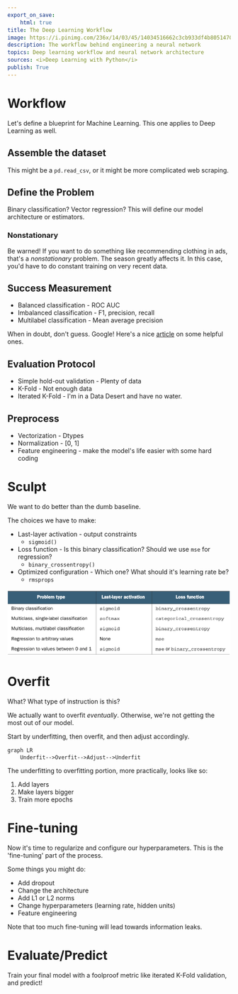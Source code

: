 ```yaml
---
export_on_save:
    html: true
title: The Deep Learning Workflow
image: https://i.pinimg.com/236x/14/03/45/14034516662c3cb933df4b8051470e9c--cartoons-architects.jpg
description: The workflow behind engineering a neural network
topics: Deep learning workflow and neural network architecture
sources: <i>Deep Learning with Python</i>
publish: True
---
```


# Workflow

Let's define a blueprint for Machine Learning.  This one applies to Deep Learning as well. 

## Assemble the dataset

This might be a `pd.read_csv`, or it might be more complicated web scraping. 

## Define the Problem 

Binary classification?  Vector regression?  This will define our model architecture or estimators. 

### Nonstationary 

Be warned!  If you want to do something like recommending clothing in ads, that's a *nonstationary* problem.  The season greatly affects it.  In this case, you'd have to do constant training on very recent data.

## Success Measurement

* Balanced classification - ROC AUC 
* Imbalanced classification - F1, precision, recall 
* Multilabel classification - Mean average precision 

When in doubt, don't guess.  Google!  Here's a nice [article](https://towardsdatascience.com/20-popular-machine-learning-metrics-part-1-classification-regression-evaluation-metrics-1ca3e282a2ce) on some helpful ones. 

## Evaluation Protocol 

* Simple hold-out validation - Plenty of data 
* K-Fold - Not enough data
* Iterated K-Fold - I'm in a Data Desert and have no water. 

## Preprocess 

* Vectorization - Dtypes
* Normalization - [0, 1]
* Feature engineering - make the model's life easier with some hard coding 

# Sculpt 

We want to do better than the dumb baseline. 

The choices we have to make: 

* Last-layer activation - output constraints
    * `sigmoid()`
* Loss function - Is this binary classification?  Should we use `mse` for regression? 
    * `binary_crossentropy()`
* Optimized configuration - Which one?  What should it's learning rate be? 
    * `rmsprops`

![Model choices for DL](../../static/assets/media/dl-model-choice.png)

# Overfit

What?  What type of instruction is this?

We actually want to overfit *eventually*.  Otherwise, we're not getting the most out of our model.  

Start by underfitting, then overfit, and then adjust accordingly.  

```mermaid
graph LR
    Underfit-->Overfit-->Adjust-->Underfit
```

The underfitting to overfitting portion, more practically, looks like so: 

1. Add layers
2. Make layers bigger 
3. Train more epochs

# Fine-tuning

Now it's time to regularize and configure our hyperparameters.  This is the 'fine-tuning' part of the process. 

Some things you might do: 

* Add dropout 
* Change the architecture 
* Add L1 or L2 norms 
* Change hyperparameters (learning rate, hidden units)
* Feature engineering 

Note that <span class="red">too much fine-tuning</span> will lead towards <span class="red">information leaks</span>. 

# Evaluate/Predict 

Train your final model with a foolproof metric like iterated K-Fold validation, and predict! 